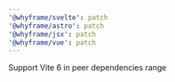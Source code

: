 ```yaml
---
'@whyframe/svelte': patch
'@whyframe/astro': patch
'@whyframe/jsx': patch
'@whyframe/vue': patch
---
```


Support Vite 6 in peer dependencies range
